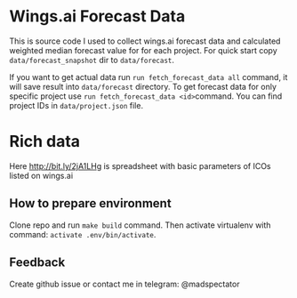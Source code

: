 # Wings.ai Forecast Data

This is source code I used to collect wings.ai forecast data and calculated weighted median
forecast value for for each project. For quick start copy `data/forecast_snapshot` dir to
`data/forecast`.

If you want to get actual data run `run fetch_forecast_data all` command, it will save result into `data/forecast`
directory. To get forecast data for only specific project use `run fetch_forecast_data <id>`command.
You can find project IDs in `data/project.json` file.

# Rich data
Here http://bit.ly/2jA1LHg is spreadsheet with basic parameters of ICOs listed on wings.ai

## How to prepare environment

Clone repo and run `make build` command. Then activate virtualenv with command:
`activate .env/bin/activate`.

## Feedback

Create github issue or contact me in telegram: @madspectator
